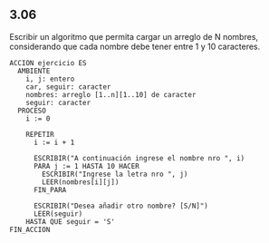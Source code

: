 ## 3.06
Escribir un algoritmo que permita cargar un arreglo de N nombres, considerando
que cada nombre debe tener entre 1 y 10 caracteres.

```
ACCION ejercicio ES
  AMBIENTE
    i, j: entero
    car, seguir: caracter
    nombres: arreglo [1..n][1..10] de caracter
    seguir: caracter
  PROCESO
    i := 0

    REPETIR
      i := i + 1

      ESCRIBIR("A continuación ingrese el nombre nro ", i)
      PARA j := 1 HASTA 10 HACER
        ESCRIBIR("Ingrese la letra nro ", j)
        LEER(nombres[i][j])
      FIN_PARA

      ESCRIBIR("Desea añadir otro nombre? [S/N]")
      LEER(seguir)
    HASTA QUE seguir = 'S'
FIN_ACCION
```
